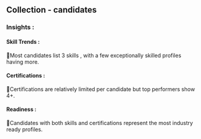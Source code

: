 ## Collection - candidates 

### Insights :

#### Skill Trends : 
📌Most candidates list 3 skills , with a few exceptionally skilled profiles having more.

#### Certifications :
📌Certifications are relatively limited per candidate but top performers show 4+.

#### Readiness : 
📌Candidates with both skills and certifications represent the most industry ready profiles.